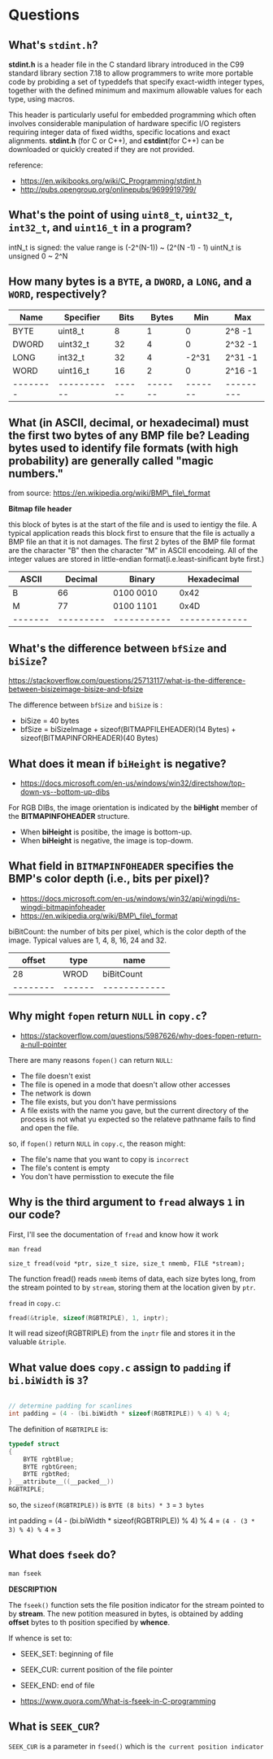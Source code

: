 # Questions

## What's `stdint.h`?

__stdint.h__ is a header file in the C standard library introduced in the C99 standard library section 7.18 to allow programmers to write more portable code
by probiding a set of typeddefs that specify exact-width integer types,
together with the defined minimum and maximum allowable values for each type, using macros.

This header is particularly useful for embedded programming which often involves considerable manipulation of hardware
specific I/O registers requiring integer data of fixed widths, specific locations and exact alignments.
__stdint.h__ (for C or C++), and __cstdint__(for C++) can be downloaded or quickly created if they are not provided.

reference:

- https://en.wikibooks.org/wiki/C_Programming/stdint.h
- http://pubs.opengroup.org/onlinepubs/9699919799/

## What's the point of using `uint8_t`, `uint32_t`, `int32_t`, and `uint16_t` in a program?

intN_t is signed: the value range is (-2^(N-1)) ~ (2^(N -1) - 1)
uintN_t is unsigned 0 ~ 2^N

## How many bytes is a `BYTE`, a `DWORD`, a `LONG`, and a `WORD`, respectively?

| Name   | Specifier | Bits | Bytes | Min   | Max     |
|--------|-----------|------|-------|-------|---------|
| BYTE   | uint8_t   | 8    | 1     | 0     | 2^8 -1  |
| DWORD  | uint32_t  | 32   | 4     | 0     | 2^32 -1 |
| LONG   | int32_t   | 32   | 4     | -2^31 | 2^31 -1 |
| WORD   | uint16_t  | 16   | 2     | 0     | 2^16 -1 |
|--------|-----------|------|-------|-------|---------|

## What (in ASCII, decimal, or hexadecimal) must the first two bytes of any BMP file be? Leading bytes used to identify file formats (with high probability) are generally called "magic numbers."

from source: https://en.wikipedia.org/wiki/BMP\_file\_format

__Bitmap file header__

this block of bytes is at the start of the file and is used to ientigy the file.
A typical application reads this block first to ensure that the file is actually a BMP file an that it is not damages.
The first 2 bytes of the BMP file format are the character "B" then the character "M" in ASCII encodeing.
All of the integer values are stored in little-endian format(i.e.least-sinificant byte first.)

| ASCII | Decimal | Binary    | Hexadecimal |
|-------|---------|-----------|-------------|
| B     | 66      | 0100 0010 | 0x42        |
| M     | 77      | 0100 1101 | 0x4D        |
|-------|---------|-----------|-------------|

## What's the difference between `bfSize` and `biSize`?

https://stackoverflow.com/questions/25713117/what-is-the-difference-between-bisizeimage-bisize-and-bfsize

The difference between `bfSize` and `biSize` is :

- biSize = 40 bytes
- bfSize = biSizeImage + sizeof(BITMAPFILEHEADER)(14 Bytes) + sizeof(BITMAPINFORHEADER)(40 Bytes)

## What does it mean if `biHeight` is negative?

- https://docs.microsoft.com/en-us/windows/win32/directshow/top-down-vs--bottom-up-dibs

For RGB DIBs, the image orientation is indicated by the __biHight__ member of the __BITMAPINFOHEADER__ structure.

- When __biHeight__ is positibe, the image is bottom-up.
- When __biHeight__ is negative, the image is top-dowm.

## What field in `BITMAPINFOHEADER` specifies the BMP's color depth (i.e., bits per pixel)?

- https://docs.microsoft.com/en-us/windows/win32/api/wingdi/ns-wingdi-bitmapinfoheader
- https://en.wikipedia.org/wiki/BMP\_file\_format

biBitCount: the number of bits per pixel, which is the color depth of the image.
Typical values are 1, 4, 8, 16, 24 and 32.

| offset | type | name       |
|--------|------|------------|
| 28     | WROD | biBitCount |
|--------|------|------------|

## Why might `fopen` return `NULL` in `copy.c`?

- https://stackoverflow.com/questions/5987626/why-does-fopen-return-a-null-pointer

There are many reasons `fopen()` can return `NULL`:

- The file doesn't exist
- The file is opened in a mode that doesn't allow other accesses
- The network is down
- The file exists, but you don't have permissions
- A file exists with the name you gave, but the current directory of the process is not what yu expected so the relateve pathname fails to find and open the file.

so, if `fopen()` return `NULL` in `copy.c`, the reason might:

- The file's name that you want to copy is `incorrect`
- The file's content is empty
- You don't have permisstion to execute the file

## Why is the third argument to `fread` always `1` in our code?

First, I'll see the documentation of `fread` and know how it work
```
man fread

```

`size_t fread(void *ptr, size_t size, size_t nmemb, FILE *stream);`

The function fread() reads `nmemb` items of data, each size bytes long,
from the stream pointed to by `stream`,
storing them at the location given by `ptr`.

`fread` in `copy.c`:

```c
fread(&triple, sizeof(RGBTRIPLE), 1, inptr);

```

It will read sizeof(RGBTRIPLE) from the `inptr` file and stores it in the valuable `&triple`.

## What value does `copy.c` assign to `padding` if `bi.biWidth` is `3`?

```c

// determine padding for scanlines
int padding = (4 - (bi.biWidth * sizeof(RGBTRIPLE)) % 4) % 4;

```
The definition of `RGBTRIPLE` is:

```c
typedef struct
{
    BYTE rgbtBlue;
    BYTE rgbtGreen;
    BYTE rgbtRed;
} __attribute__((__packed__))
RGBTRIPLE;
```
so, the `sizeof(RGBTRIPLE))` is `BYTE (8 bits) * 3` = `3 bytes`

int padding = (4 - (bi.biWidth * sizeof(RGBTRIPLE)) % 4) % 4 =
`(4 - (3 * 3) % 4) % 4` =
`3`

## What does `fseek` do?

```c
man fseek
```

__DESCRIPTION__

The `fseek()` function sets the file position indicator for the stream pointed to by __stream__.
The new potition measured in bytes, is obtained by adding __offset__ bytes to th position specified by __whence__.

If whence is set to:

- SEEK_SET: beginning of file
- SEEK_CUR: current position of the file pointer
- SEEK_END: end of file

- https://www.quora.com/What-is-fseek-in-C-programming

## What is `SEEK_CUR`?

`SEEK_CUR` is a parameter in `fseed()` which is `the current position indicator`
